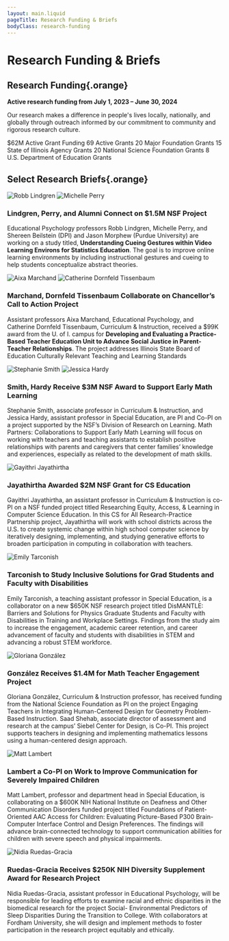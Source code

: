 ```yaml
---
layout: main.liquid
pageTitle: Research Funding & Briefs
bodyClass: research-funding
---
```

<ilw-content width="page" id="main-h1" class="main-h1-line">

# Research Funding & Briefs

## Research Funding{.orange}

**Active research funding from July 1, 2023 – June 30, 2024**

Our research makes a difference in people's lives locally, nationally, and globally through outreach informed by our commitment to community and rigorous research culture.

</ilw-content>

<ilw-columns width="page">
<ilw-statistic class="orange"><span slot="stat">$62M</span> Active Grant Funding</ilw-statistic>
<ilw-statistic class="orange"><span slot="stat">69</span> Active Grants</ilw-statistic>
<ilw-statistic class="orange"><span slot="stat">20</span> Major Foundation Grants</ilw-statistic>
</ilw-columns>
<ilw-columns width="page">
<ilw-statistic class="orange"><span slot="stat">15</span> State of Illinois Agency Grants</ilw-statistic>
<ilw-statistic class="orange"><span slot="stat">20</span> National Science Foundation Grants</ilw-statistic>
<ilw-statistic class="orange"><span slot="stat">8</span> U.S. Department of Education Grants</ilw-statistic>
</ilw-columns>

<ilw-content width="page">

## Select Research Briefs{.orange}

![Robb Lindgren](/img/research-briefs/lindgren.jpg) ![Michelle Perry](/img/research-briefs/perry.jpg)
### Lindgren, Perry, and Alumni Connect on $1.5M NSF Project

Educational Psychology professors Robb Lindgren, Michelle Perry, and Shereen Beilstein (DPI) and Jason Morphew (Purdue University) are working on a study titled, **Understanding Cueing Gestures within Video Learning Environs for Statistics Education**. The goal is to improve online learning environments by including instructional gestures and cueing to help students conceptualize abstract theories.

![Aixa Marchand](/img/research-briefs/marchand.jpg) ![Catherine Dornfeld Tissenbaum](/img/research-briefs/dornfeld.jpg)
### Marchand, Dornfeld Tissenbaum Collaborate on Chancellor’s Call to Action Project

Assistant professors Aixa Marchand, Educational Psychology, and Catherine Dornfeld Tissenbaum, Curriculum & Instruction, received a $99K award from the U. of I. campus for **Developing and Evaluating a Practice-Based Teacher Education Unit to Advance Social Justice in Parent-Teacher Relationships**. The project addresses Illinois State Board of Education Culturally Relevant Teaching and Learning Standards

![Stephanie Smith](/img/research-briefs/smith.jpg) ![Jessica Hardy](/img/research-briefs/hardy.jpg)
### Smith, Hardy Receive $3M NSF Award to Support Early Math Learning

Stephanie Smith, associate professor in Curriculum & Instruction, and Jessica Hardy, assistant professor in Special Education, are PI and Co-PI on a project supported by the NSF’s Division of Research on Learning. Math Partners: Collaborations to Support Early Math Learning will focus on working with teachers and teaching assistants to establish positive relationships with parents and caregivers that center families’ knowledge and experiences, especially as related to the development of math skills.

![Gayithri Jayathirtha](/img/research-briefs/jayathirtha.jpg)
### Jayathirtha Awarded $2M NSF Grant for CS Education

Gayithri Jayathirtha, an assistant professor in Curriculum & Instruction is co-PI on a NSF funded project titled Researching Equity, Access, & Learning in Computer Science Education. In this CS for All Research-Practice Partnership project, Jayathirtha will work with school districts across the U.S. to create systemic change within high school computer science by iteratively designing, implementing, and studying generative efforts to broaden participation in computing in collaboration with teachers.

![Emily Tarconish](/img/research-briefs/tarconish.jpg)
### Tarconish to Study Inclusive Solutions for Grad Students and Faculty with Disabilities

Emily Tarconish, a teaching assistant professor in Special Education, is a collaborator on a new $650K NSF research project titled DisMANTLE: Barriers and Solutions for Physics Graduate Students and Faculty with Disabilities in Training and Workplace Settings. Findings from the study aim to increase the engagement, academic career retention, and career advancement of faculty and students with disabilities in STEM and advancing a robust STEM workforce.

![Gloriana González](/img/research-briefs/gonzalez.jpg)
### González Receives $1.4M for Math Teacher Engagement Project

Gloriana González, Curriculum & Instruction professor, has received funding from the National Science Foundation as PI on the project Engaging Teachers in Integrating Human-Centered Design for Geometry Problem-Based Instruction. Saad Shehab, associate director of assessment and research at the campus’ Siebel Center for Design, is Co-PI. This project supports teachers in designing and implementing mathematics lessons using a human-centered design approach.

![Matt Lambert](/img/research-briefs/lambert.jpg)
### Lambert a Co-PI on Work to Improve Communication for Severely Impaired Children

Matt Lambert, professor and department head in Special Education, is collaborating on a $600K NIH National Institute on Deafness and Other Communication Disorders funded project titled Foundations of Patient-Oriented AAC Access for Children: Evaluating Picture-Based P300 Brain-Computer Interface Control and Design Preferences. The findings will advance brain-connected technology to support communication abilities for children with severe speech and physical impairments.

![Nidia Ruedas-Gracia](/img/research-briefs/ruedas.jpg)
### Ruedas-Gracia Receives $250K NIH Diversity Supplement Award for Research Project

Nidia Ruedas-Gracia, assistant professor in Educational Psychology, will be responsible for leading efforts to examine racial and ethnic disparities in the biomedical research for the project Social- Environmental Predictors of Sleep Disparities During the Transition to College. With collaborators at Fordham University, she will design and implement methods to foster participation in the research project equitably and ethically.

</ilw-content>
